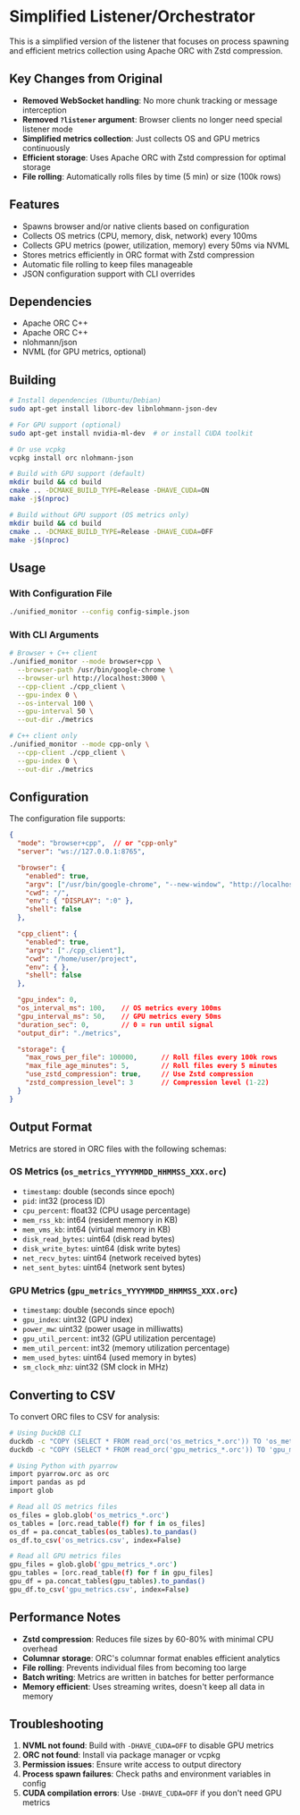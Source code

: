 # Simplified Listener/Orchestrator

This is a simplified version of the listener that focuses on process spawning and efficient metrics collection using Apache ORC with Zstd compression.

## Key Changes from Original

- **Removed WebSocket handling**: No more chunk tracking or message interception
- **Removed `?listener` argument**: Browser clients no longer need special listener mode
- **Simplified metrics collection**: Just collects OS and GPU metrics continuously
- **Efficient storage**: Uses Apache ORC with Zstd compression for optimal storage
- **File rolling**: Automatically rolls files by time (5 min) or size (100k rows)

## Features

- Spawns browser and/or native clients based on configuration
- Collects OS metrics (CPU, memory, disk, network) every 100ms
- Collects GPU metrics (power, utilization, memory) every 50ms via NVML
- Stores metrics efficiently in ORC format with Zstd compression
- Automatic file rolling to keep files manageable
- JSON configuration support with CLI overrides

## Dependencies

- Apache ORC C++
- Apache ORC C++
- nlohmann/json
- NVML (for GPU metrics, optional)

## Building

```bash
# Install dependencies (Ubuntu/Debian)
sudo apt-get install liborc-dev libnlohmann-json-dev

# For GPU support (optional)
sudo apt-get install nvidia-ml-dev  # or install CUDA toolkit

# Or use vcpkg
vcpkg install orc nlohmann-json

# Build with GPU support (default)
mkdir build && cd build
cmake .. -DCMAKE_BUILD_TYPE=Release -DHAVE_CUDA=ON
make -j$(nproc)

# Build without GPU support (OS metrics only)
mkdir build && cd build
cmake .. -DCMAKE_BUILD_TYPE=Release -DHAVE_CUDA=OFF
make -j$(nproc)
```

## Usage

### With Configuration File

```bash
./unified_monitor --config config-simple.json
```

### With CLI Arguments

```bash
# Browser + C++ client
./unified_monitor --mode browser+cpp \
  --browser-path /usr/bin/google-chrome \
  --browser-url http://localhost:3000 \
  --cpp-client ./cpp_client \
  --gpu-index 0 \
  --os-interval 100 \
  --gpu-interval 50 \
  --out-dir ./metrics

# C++ client only
./unified_monitor --mode cpp-only \
  --cpp-client ./cpp_client \
  --gpu-index 0 \
  --out-dir ./metrics
```

## Configuration

The configuration file supports:

```json
{
  "mode": "browser+cpp",  // or "cpp-only"
  "server": "ws://127.0.0.1:8765",

  "browser": {
    "enabled": true,
    "argv": ["/usr/bin/google-chrome", "--new-window", "http://localhost:3000"],
    "cwd": "/",
    "env": { "DISPLAY": ":0" },
    "shell": false
  },

  "cpp_client": {
    "enabled": true,
    "argv": ["./cpp_client"],
    "cwd": "/home/user/project",
    "env": { },
    "shell": false
  },

  "gpu_index": 0,
  "os_interval_ms": 100,    // OS metrics every 100ms
  "gpu_interval_ms": 50,    // GPU metrics every 50ms
  "duration_sec": 0,        // 0 = run until signal
  "output_dir": "./metrics",

  "storage": {
    "max_rows_per_file": 100000,      // Roll files every 100k rows
    "max_file_age_minutes": 5,        // Roll files every 5 minutes
    "use_zstd_compression": true,     // Use Zstd compression
    "zstd_compression_level": 3       // Compression level (1-22)
  }
}
```

## Output Format

Metrics are stored in ORC files with the following schemas:

### OS Metrics (`os_metrics_YYYYMMDD_HHMMSS_XXX.orc`)
- `timestamp`: double (seconds since epoch)
- `pid`: int32 (process ID)
- `cpu_percent`: float32 (CPU usage percentage)
- `mem_rss_kb`: int64 (resident memory in KB)
- `mem_vms_kb`: int64 (virtual memory in KB)
- `disk_read_bytes`: uint64 (disk read bytes)
- `disk_write_bytes`: uint64 (disk write bytes)
- `net_recv_bytes`: uint64 (network received bytes)
- `net_sent_bytes`: uint64 (network sent bytes)

### GPU Metrics (`gpu_metrics_YYYYMMDD_HHMMSS_XXX.orc`)
- `timestamp`: double (seconds since epoch)
- `gpu_index`: uint32 (GPU index)
- `power_mw`: uint32 (power usage in milliwatts)
- `gpu_util_percent`: int32 (GPU utilization percentage)
- `mem_util_percent`: int32 (memory utilization percentage)
- `mem_used_bytes`: uint64 (used memory in bytes)
- `sm_clock_mhz`: uint32 (SM clock in MHz)

## Converting to CSV

To convert ORC files to CSV for analysis:

```bash
# Using DuckDB CLI
duckdb -c "COPY (SELECT * FROM read_orc('os_metrics_*.orc')) TO 'os_metrics.csv' WITH (HEADER, DELIMITER ',');"
duckdb -c "COPY (SELECT * FROM read_orc('gpu_metrics_*.orc')) TO 'gpu_metrics.csv' WITH (HEADER, DELIMITER ',');"

# Using Python with pyarrow
import pyarrow.orc as orc
import pandas as pd
import glob

# Read all OS metrics files
os_files = glob.glob('os_metrics_*.orc')
os_tables = [orc.read_table(f) for f in os_files]
os_df = pa.concat_tables(os_tables).to_pandas()
os_df.to_csv('os_metrics.csv', index=False)

# Read all GPU metrics files
gpu_files = glob.glob('gpu_metrics_*.orc')
gpu_tables = [orc.read_table(f) for f in gpu_files]
gpu_df = pa.concat_tables(gpu_tables).to_pandas()
gpu_df.to_csv('gpu_metrics.csv', index=False)
```

## Performance Notes

- **Zstd compression**: Reduces file sizes by 60-80% with minimal CPU overhead
- **Columnar storage**: ORC's columnar format enables efficient analytics
- **File rolling**: Prevents individual files from becoming too large
- **Batch writing**: Metrics are written in batches for better performance
- **Memory efficient**: Uses streaming writes, doesn't keep all data in memory

## Troubleshooting

1. **NVML not found**: Build with `-DHAVE_CUDA=OFF` to disable GPU metrics
2. **ORC not found**: Install via package manager or vcpkg
3. **Permission issues**: Ensure write access to output directory
4. **Process spawn failures**: Check paths and environment variables in config
5. **CUDA compilation errors**: Use `-DHAVE_CUDA=OFF` if you don't need GPU metrics
